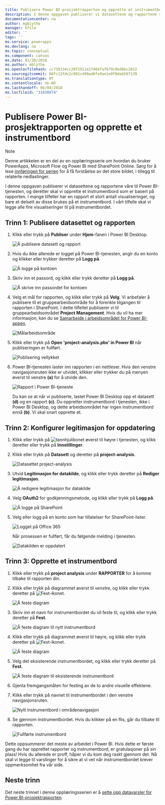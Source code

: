 ```yaml
---
title: Publisere Power BI-prosjektrapporten og opprette et instrumentbord i Microsoft Docs
description: I denne oppgaven publiserer vi datasettene og rapportene våre til Power BI-tjenesten, og deretter skal vi opprette et instrumentbord som er basert på rapporten.
documentationcenter: na
author: mgblythe
manager: kfile
editor: ''
tags: ''
ms.service: powerapps
ms.devlang: na
ms.topic: conceptual
ms.component: canvas
ms.date: 01/30/2018
ms.author: mblythe
ms.openlocfilehash: cc738334cc20f2911e17404faf679c0ed6bc2832
ms.sourcegitcommit: 68fc13fdc2c991c499ad6fe9ae1e0f8dab597139
ms.translationtype: HT
ms.contentlocale: nb-NO
ms.lasthandoff: 06/04/2018
ms.locfileid: "31830874"
---
```

# <a name="publish-the-power-bi-project-report-and-create-a-dashboard"></a>Publisere Power BI-prosjektrapporten og opprette et instrumentbord
> [!NOTE]
> Denne artikkelen er en del av en opplæringsserie om hvordan du bruker PowerApps, Microsoft Flow og Power BI med SharePoint Online. Sørg for å lese [innføringen for serien](sharepoint-scenario-intro.md) for å få forståelse av det store bildet, i tillegg til relaterte nedlastinger.

I denne oppgaven publiserer vi datasettene og rapportene våre til Power BI-tjenesten, og deretter skal vi opprette et instrumentbord som er basert på rapporten. I mange tilfeller har en rapport et stort antall visualiseringer, og bare et delsett av disse brukes på et instrumentbord. I vårt tilfelle skal vi legge alle fire visualiseringer til på instrumentbordet.

## <a name="step-1-publish-the-dataset-and-report"></a>Trinn 1: Publisere datasettet og rapporten
1. Klikk eller trykk på **Publiser** under **Hjem**-fanen i Power BI Desktop.
   
    ![Å publisere datasett og rapport](./media/sharepoint-scenario-publish-report/06-01-01-publish.png)
2. Hvis du ikke allerede er logget på Power BI-tjenesten, angir du en konto og klikker eller trykker deretter på **Logg på**.
   
    ![Å logge på kontoen](./media/sharepoint-scenario-publish-report/06-01-02-account.png)
3. Skriv inn et passord, og klikk eller trykk deretter på **Logg på**.
   
    ![Å skrive inn passordet for kontoen](./media/sharepoint-scenario-publish-report/06-01-03-password.png)
4. Velg et mål for rapporten, og klikk eller trykk på **Velg**. Vi anbefaler å publisere til et gruppearbeidsområde for å forenkle tilgangen til rapporten i SharePoint. I dette tilfellet publiserer vi til gruppearbeidsområdet **Project Management**. Hvis du vil ha mer informasjon, kan du se [Samarbeide i arbeidsområdet for Power BI-appen](https://docs.microsoft.com/power-bi/service-collaborate-power-bi-workspace).
   
    ![Målarbeidsområde](./media/sharepoint-scenario-publish-report/06-01-04-workspace.png)
5. Klikk eller trykk på **Open 'project-analysis.pbx' in Power BI** når publiseringen er fullført.
   
    ![Publisering vellykket](./media/sharepoint-scenario-publish-report/06-01-05-open-report.png)
6. Power BI-tjenesten laster inn rapporten i en nettleser. Hvis den venstre navigasjonsruten ikke er utvidet, klikker eller trykker du på menyen øverst til venstre **(a)** for å utvide den.
   
    ![Rapport i Power BI-tjeneste](./media/sharepoint-scenario-publish-report/06-01-06-service-report.png)
   
    Du kan se at når vi publiserte, lastet Power BI Desktop opp et datasett **(d)** og en rapport **(c)**. Du oppretter instrumentbord i tjenesten, ikke i Power BI Desktop, og dette arbeidsområdet har ingen instrumentbord ennå **(b)**. Vi skal snart opprette et.

## <a name="step-2-configure-credentials-for-refresh"></a>Trinn 2: Konfigurer legitimasjon for oppdatering
1. Klikk eller trykk på ![tannhjulikonet](./media/sharepoint-scenario-publish-report/icon-gear.png) øverst til høyre i tjenesten, og klikk deretter eller trykk på **Innstillinger**.
2. Klikk eller trykk på **Datasett** og deretter på **project-analysis**.
   
    ![Datasettet project-analysis](./media/sharepoint-scenario-publish-report/06-01-07-dataset.png)
3. Utvid **Legitimasjon for datakilde**, og klikk eller trykk deretter på **Rediger legitimasjon**.
   
    ![Å redigere legitimasjon for datakilde](./media/sharepoint-scenario-publish-report/06-01-08-credentials.png)
4. Velg **OAuth2** for godkjenningsmetode, og klikk eller trykk på **Logg på**.
   
    ![Å logge på SharePoint](./media/sharepoint-scenario-publish-report/06-01-09-sign-in.png)
5. Velg eller logg på en konto som har tillatelser for SharePoint-lister.
   
    ![Logget på Office 365](./media/sharepoint-scenario-publish-report/06-01-10-account.png)
   
    Når prosessen er fullført, får du følgende melding i tjenesten.
   
    ![Datakilden er oppdatert](./media/sharepoint-scenario-publish-report/06-01-11-updated.png)

## <a name="step-3-create-a-dashboard"></a>Trinn 3: Opprette et instrumentbord

1. Klikk eller trykk på **project analysis** under **RAPPORTER** for å komme tilbake til rapporten din.

1. Klikk eller trykk på diagrammet øverst til venstre, og klikk eller trykk deretter på ![Fest-ikonet](./media/sharepoint-scenario-publish-report/icon-pin.png).
   
    ![Å feste diagram](./media/sharepoint-scenario-publish-report/06-01-12-pin-projected.png)
2. Skriv inn et navn for instrumentbordet du vil feste til, og klikk eller trykk deretter på **Fest**.
   
    ![Å feste diagram til nytt instrumentbord](./media/sharepoint-scenario-publish-report/06-01-13-pin-new.png)
3. Klikk eller trykk på diagrammet øverst til høyre, og klikk eller trykk deretter på ![Fest-ikonet](./media/sharepoint-scenario-publish-report/icon-pin.png).
   
    ![Å feste diagram](./media/sharepoint-scenario-publish-report/06-01-14-pin-variance.png)
4. Velg det eksisterende instrumentbordet, og klikk eller trykk deretter på **Fest**.
   
    ![Å feste diagram til eksisterende instrumentbord](./media/sharepoint-scenario-publish-report/06-01-15-pin-existing.png)

5. Gjenta fremgangsmåten for festing av de to andre visuelle effektene.

6. Klikk eller trykk på navnet til instrumentbordet i den venstre navigasjonsruten.
   
    ![Nytt instrumentbord i områdenavigasjon](./media/sharepoint-scenario-publish-report/06-01-16-dashboard-menu.png)

7. Se gjennom instrumentbordet. Hvis du klikker på en flis, går du tilbake til rapporten.
   
    ![Fullførte instrumentbord](./media/sharepoint-scenario-publish-report/06-01-17-dashboard-completed.png)

Dette oppsummerer det meste av arbeidet i Power BI. Hvis dette er første gang du har opprettet rapporter og instrumentbord, er gratulasjoner på sin plass! Hvis du allerede er proff, håper vi du kom deg raskt gjennom det. Nå skal vi legge til varslinger for å sikre at vi vet når instrumentbordet krever oppmerksomhet fra vår side.

## <a name="next-steps"></a>Neste trinn
Det neste trinnet i denne opplæringsserien er å [sette opp datavarsler for Power BI-prosjektrapporten](sharepoint-scenario-alerts-flow.md).

